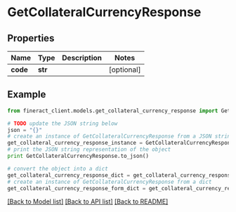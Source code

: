 # GetCollateralCurrencyResponse


## Properties

Name | Type | Description | Notes
------------ | ------------- | ------------- | -------------
**code** | **str** |  | [optional] 

## Example

```python
from fineract_client.models.get_collateral_currency_response import GetCollateralCurrencyResponse

# TODO update the JSON string below
json = "{}"
# create an instance of GetCollateralCurrencyResponse from a JSON string
get_collateral_currency_response_instance = GetCollateralCurrencyResponse.from_json(json)
# print the JSON string representation of the object
print GetCollateralCurrencyResponse.to_json()

# convert the object into a dict
get_collateral_currency_response_dict = get_collateral_currency_response_instance.to_dict()
# create an instance of GetCollateralCurrencyResponse from a dict
get_collateral_currency_response_form_dict = get_collateral_currency_response.from_dict(get_collateral_currency_response_dict)
```
[[Back to Model list]](../README.md#documentation-for-models) [[Back to API list]](../README.md#documentation-for-api-endpoints) [[Back to README]](../README.md)


